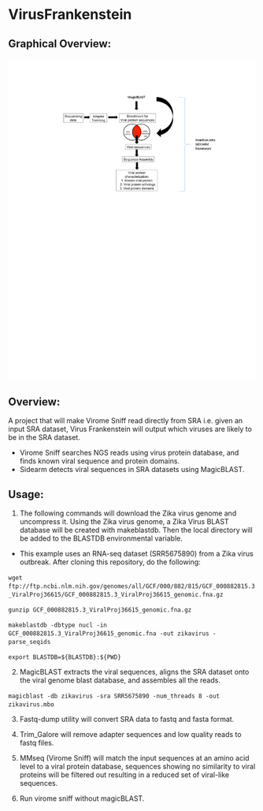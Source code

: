 
# VirusFrankenstein

## Graphical Overview:

![Schematic](VirusFrankenstein_Workflow.png)

## Overview:

A project that will make Virome Sniff read directly from SRA i.e. given an input SRA dataset, Virus Frankenstein will output which viruses are likely to be in the SRA dataset. 
* Virome Sniff searches NGS reads using virus protein database, and finds known viral sequence and protein domains. 
* Sidearm detects viral sequences in SRA datasets using MagicBLAST.

## Usage:

1. The following commands will download the Zika virus genome and uncompress it. Using the Zika virus genome, a Zika Virus BLAST database will be created with makeblastdb. Then the local directory will be added to the BLASTDB environmental variable.

* This example uses an RNA-seq dataset (SRR5675890) from a Zika virus outbreak. After cloning this repository, do the following:

```wget ftp://ftp.ncbi.nlm.nih.gov/genomes/all/GCF/000/882/815/GCF_000882815.3_ViralProj36615/GCF_000882815.3_ViralProj36615_genomic.fna.gz```

```gunzip GCF_000882815.3_ViralProj36615_genomic.fna.gz```

```makeblastdb -dbtype nucl -in GCF_000882815.3_ViralProj36615_genomic.fna -out zikavirus -parse_seqids```

```export BLASTDB=${BLASTDB}:${PWD}```

2. MagicBLAST extracts the viral sequences, aligns the SRA dataset onto the viral genome blast database, and assembles all the reads.

```magicblast -db zikavirus -sra SRR5675890 -num_threads 8 -out zikavirus.mbo```

3. Fastq-dump utility will convert SRA data to fastq and fasta format.

4. Trim_Galore will remove adapter sequences and low quality reads to fastq files.

5. MMseq (Virome Sniff) will match the input sequences at an amino acid level to a viral protein database, sequences showing no similarity to viral proteins will be filtered out resulting in a reduced set of viral-like sequences.

6. Run virome sniff without magicBLAST.















